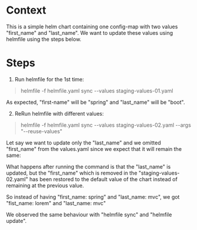 # Context

This is a simple helm chart containing one config-map with two values "first_name" and "last_name".
We want to update these values using helmfile using the steps below. 

# Steps
1. Run helmfile for the 1st time:
>helmfile -f helmfile.yaml sync --values staging-values-01.yaml

As expected, "first-name" will be "spring" and "last_name" will be "boot".

2. ReRun helmfile with different values:

>helmfile -f helmfile.yaml sync --values staging-values-02.yaml --args "--reuse-values"

Let say we want to update only the "last_name" and we omitted "first_name" from the values.yaml since we expect that it will remain the same:

What happens after running the command is that the "last_name" is updated, but the "first_name" which is removed in the "staging-values-02.yaml" has been restored to the default value of the chart instead of remaining at the previous value.

So instead of having "first_name: spring" and "last_name: mvc", we got "fist_name: lorem" and "last_name: mvc"

We observed the same behaviour with "helmfile sync" and "helmfile update".